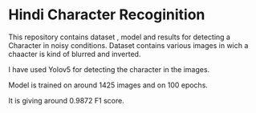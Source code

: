 
# Hindi Character Recoginition

This repository contains dataset , model and results for detecting a Character in noisy conditions. Dataset contains various images in wich a chaacter is kind of blurred and inverted.

I have used Yolov5 for detecting the character in the images.

Model is trained on around 1425 images and on 100 epochs.

It is giving around 0.9872 F1 score.


